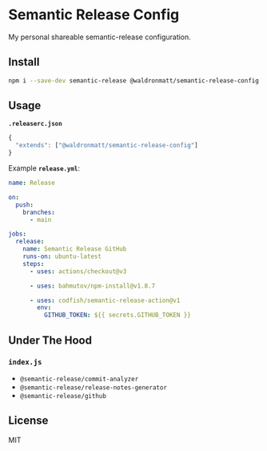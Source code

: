 # Semantic Release Config

My personal shareable semantic-release configuration.

## Install

```bash
npm i --save-dev semantic-release @waldronmatt/semantic-release-config
```

## Usage

**`.releaserc.json`**

```js
{
  "extends": ["@waldronmatt/semantic-release-config"]
}
```

Example **`release.yml`**:


```yml
name: Release

on:
  push:
    branches:
      - main

jobs:
  release:
    name: Semantic Release GitHub
    runs-on: ubuntu-latest
    steps:
      - uses: actions/checkout@v3

      - uses: bahmutov/npm-install@v1.8.7

      - uses: codfish/semantic-release-action@v1
        env:
          GITHUB_TOKEN: ${{ secrets.GITHUB_TOKEN }}
```

## Under The Hood

### `index.js`

- `@semantic-release/commit-analyzer`
- `@semantic-release/release-notes-generator`
- `@semantic-release/github`

## License

MIT
